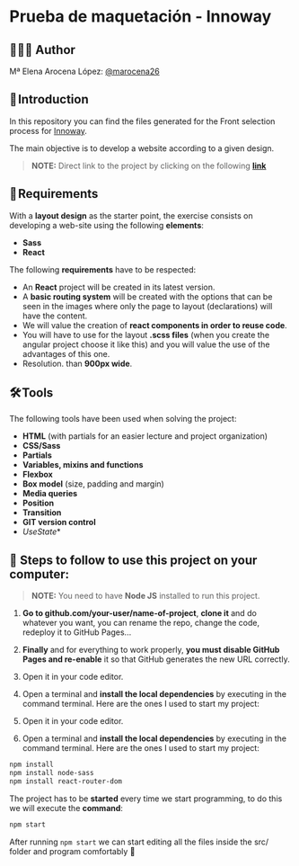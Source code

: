 # Prueba de maquetación - Innoway

## 👩🏻‍💻 Author 

Mª Elena Arocena López: [@marocena26](https://github.com/marocena26)

## 🚀 Introduction

In this repository you can find the files generated for the Front selection process for [Innoway](https://innoway.es/).

The main objective is to develop a website according to a given design. 

> **NOTE:** Direct link to the project by clicking on the following **[link](https://marocena26.github.io/test-innoway/)**

## 📝 Requirements

With a **layout design** as the starter point, the exercise consists on developing a web-site using the following **elements**:

- **Sass**
- **React**

The following **requirements** have to be respected:

- An **React** project will be created in its latest version. 
- A **basic routing system** will be created with the options that can be seen in the images where only the page to layout (declarations) will have the content. 
- We will value the creation of **react components in order to reuse code**. 
- You will have to use for the layout **.scss files** (when you create the angular project choose it like this) and you will value the use of the advantages of this one.
- Resolution. than **900px wide**.

## 🛠️ Tools

The following tools have been used when solving the project:

- **HTML** (with partials for an easier lecture and project organization)
- **CSS/Sass**
- **Partials**
- **Variables, mixins and functions**
- **Flexbox**
- **Box model** (size, padding and margin)
- **Media queries**
- **Position**
- **Transition**
- **GIT version control**
- *UseState**

## 💾 Steps to follow to use this project on your computer:

> **NOTE:**  You need to have **Node JS** installed to run this project.

1. **Go to github.com/your-user/name-of-project**, **clone it** and do whatever you want, you can rename the repo, change the code, redeploy it to GitHub Pages...
2. **Finally** and for everything to work properly, **you must disable GitHub Pages and re-enable** it so that GitHub generates the new URL correctly.
3. Open it in your code editor.
4. Open a terminal and **install the local dependencies** by executing in the command terminal. Here are the ones I used to start my project:

1. Open it in your code editor.
2. Open a terminal and **install the local dependencies** by executing in the command terminal. Here are the ones I used to start my project:

```bash
npm install 
npm install node-sass
npm install react-router-dom

```
The project has to be **started** every time we start programming, to do this we will execute the **command**:

```bash
npm start
```
After running `npm start` we can start editing all the files inside the src/ folder and program comfortably 💫
